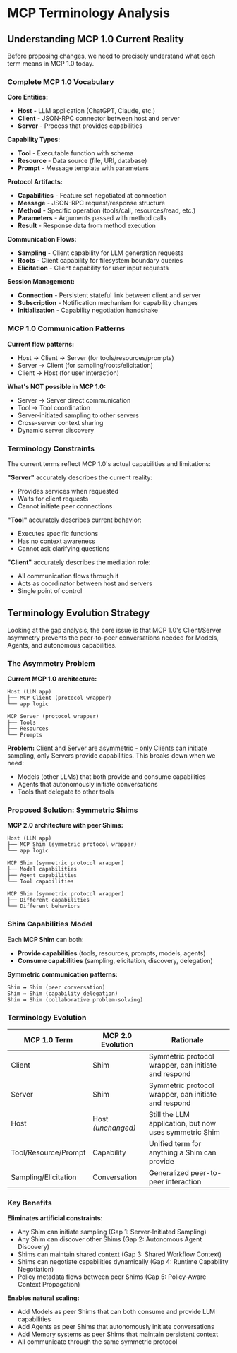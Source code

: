 # MCP Terminology Analysis

## Understanding MCP 1.0 Current Reality

Before proposing changes, we need to precisely understand what each term means in MCP 1.0 today.

### Complete MCP 1.0 Vocabulary

**Core Entities:**

- **Host** - LLM application (ChatGPT, Claude, etc.)
- **Client** - JSON-RPC connector between host and server
- **Server** - Process that provides capabilities

**Capability Types:**

- **Tool** - Executable function with schema
- **Resource** - Data source (file, URI, database)
- **Prompt** - Message template with parameters

**Protocol Artifacts:**

- **Capabilities** - Feature set negotiated at connection
- **Message** - JSON-RPC request/response structure
- **Method** - Specific operation (tools/call, resources/read, etc.)
- **Parameters** - Arguments passed with method calls
- **Result** - Response data from method execution

**Communication Flows:**

- **Sampling** - Client capability for LLM generation requests
- **Roots** - Client capability for filesystem boundary queries
- **Elicitation** - Client capability for user input requests

**Session Management:**

- **Connection** - Persistent stateful link between client and server
- **Subscription** - Notification mechanism for capability changes
- **Initialization** - Capability negotiation handshake

### MCP 1.0 Communication Patterns

**Current flow patterns:**

- Host → Client → Server (for tools/resources/prompts)
- Server → Client (for sampling/roots/elicitation)
- Client → Host (for user interaction)

**What's NOT possible in MCP 1.0:**

- Server → Server direct communication
- Tool → Tool coordination  
- Server-initiated sampling to other servers
- Cross-server context sharing
- Dynamic server discovery

### Terminology Constraints

The current terms reflect MCP 1.0's actual capabilities and limitations:

**"Server"** accurately describes the current reality:

- Provides services when requested
- Waits for client requests
- Cannot initiate peer connections

**"Tool"** accurately describes current behavior:

- Executes specific functions
- Has no context awareness
- Cannot ask clarifying questions

**"Client"** accurately describes the mediation role:

- All communication flows through it
- Acts as coordinator between host and servers
- Single point of control

## Terminology Evolution Strategy

Looking at the gap analysis, the core issue is that MCP 1.0's Client/Server asymmetry prevents the peer-to-peer conversations needed for Models, Agents, and autonomous capabilities.

### The Asymmetry Problem

**Current MCP 1.0 architecture:**

```tree
Host (LLM app)
├── MCP Client (protocol wrapper)
└── app logic

MCP Server (protocol wrapper)  
├── Tools
├── Resources  
└── Prompts
```

**Problem:** Client and Server are asymmetric - only Clients can initiate sampling, only Servers provide capabilities. This breaks down when we need:

- Models (other LLMs) that both provide and consume capabilities
- Agents that autonomously initiate conversations
- Tools that delegate to other tools

### Proposed Solution: Symmetric Shims

**MCP 2.0 architecture with peer Shims:**

```tree
Host (LLM app)
├── MCP Shim (symmetric protocol wrapper)
└── app logic

MCP Shim (symmetric protocol wrapper)
├── Model capabilities
├── Agent capabilities  
└── Tool capabilities

MCP Shim (symmetric protocol wrapper)
├── Different capabilities
└── Different behaviors
```

### Shim Capabilities Model

Each **MCP Shim** can both:

- **Provide capabilities** (tools, resources, prompts, models, agents)
- **Consume capabilities** (sampling, elicitation, discovery, delegation)

**Symmetric communication patterns:**

```tree
Shim ↔ Shim (peer conversation)
Shim ↔ Shim (capability delegation)  
Shim ↔ Shim (collaborative problem-solving)
```

### Terminology Evolution

| MCP 1.0 Term | MCP 2.0 Evolution | Rationale |
|--------------|------------------|-----------|
| Client | Shim | Symmetric protocol wrapper, can initiate and respond |
| Server | Shim | Symmetric protocol wrapper, can initiate and respond |
| Host | Host *(unchanged)* | Still the LLM application, but now uses symmetric Shim |
| Tool/Resource/Prompt | Capability | Unified term for anything a Shim can provide |
| Sampling/Elicitation | Conversation | Generalized peer-to-peer interaction |

### Key Benefits

**Eliminates artificial constraints:**

- Any Shim can initiate sampling (Gap 1: Server-Initiated Sampling)
- Any Shim can discover other Shims (Gap 2: Autonomous Agent Discovery)  
- Shims can maintain shared context (Gap 3: Shared Workflow Context)
- Shims can negotiate capabilities dynamically (Gap 4: Runtime Capability Negotiation)
- Policy metadata flows between peer Shims (Gap 5: Policy-Aware Context Propagation)

**Enables natural scaling:**

- Add Models as peer Shims that can both consume and provide LLM capabilities
- Add Agents as peer Shims that autonomously initiate conversations
- Add Memory systems as peer Shims that maintain persistent context
- All communicate through the same symmetric protocol
